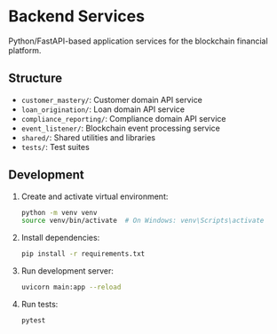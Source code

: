 # Backend Services

Python/FastAPI-based application services for the blockchain financial platform.

## Structure

- `customer_mastery/`: Customer domain API service
- `loan_origination/`: Loan domain API service
- `compliance_reporting/`: Compliance domain API service
- `event_listener/`: Blockchain event processing service
- `shared/`: Shared utilities and libraries
- `tests/`: Test suites

## Development

1. Create and activate virtual environment:
   ```bash
   python -m venv venv
   source venv/bin/activate  # On Windows: venv\Scripts\activate
   ```

2. Install dependencies:
   ```bash
   pip install -r requirements.txt
   ```

3. Run development server:
   ```bash
   uvicorn main:app --reload
   ```

4. Run tests:
   ```bash
   pytest
   ```